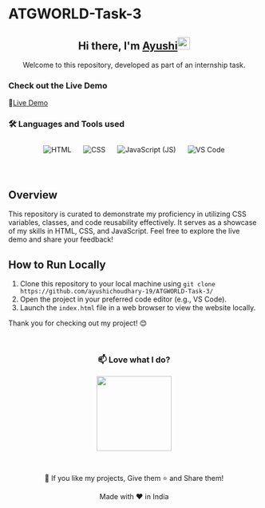 # ATGWORLD-Task-3

<div align="center">
   <h2>Hi there, I'm <a href="https://github.com/ayushichoudhary-19/">Ayushi</a><img src="https://media.giphy.com/media/hvRJCLFzcasrR4ia7z/giphy.gif" width="25px"></h2>
  <p>Welcome to this repository, developed as part of an internship task.
</p>
</div>


### Check out the Live Demo
🔗[Live Demo](https://atgworld-task-3.vercel.app/)

### 🛠️ Languages and Tools used

<p align="center">
  <img src="https://img.icons8.com/color/96/000000/html-5.png" alt="HTML" style="margin: 10px;">
  <img src="https://img.icons8.com/color/96/000000/css3.png" alt="CSS" style="margin: 10px;">
  <img src="https://img.icons8.com/color/96/000000/javascript.png" alt="JavaScript (JS)" style="margin: 10px;">
  <img src="https://img.icons8.com/color/96/000000/visual-studio-code-2019.png" alt="VS Code" style="margin: 10px;">
</p>
<br>

## Overview
This repository is curated to demonstrate my proficiency in utilizing CSS variables, classes, and code reusability effectively. It serves as a showcase of my skills in HTML, CSS, and JavaScript. Feel free to explore the live demo and share your feedback!

## How to Run Locally
1. Clone this repository to your local machine using `git clone https://github.com/ayushichoudhary-19/ATGWORLD-Task-3/`
2. Open the project in your preferred code editor (e.g., VS Code).
3. Launch the `index.html` file in a web browser to view the website locally.

Thank you for checking out my project! 😊

<br>

<div align="center">
   
### 📫 Love what I do? 
<a href="https://liberapay.com/ayushichoudhary/donate" target="_blank"><img src="https://cdn.buymeacoffee.com/buttons/v2/default-red.png" width="150" ></a>
</div>
<br>

<p align="center">💙 If you like my projects, Give them ⭐ and Share them!</p>

<p align="center">Made with ❤️ in India</p>

